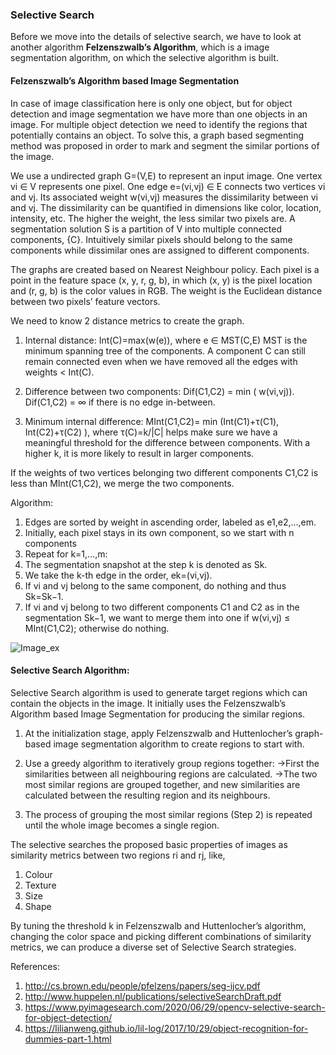 ### Selective Search

Before we move into the details of selective search, we have to look at another algorithm **Felzenszwalb’s Algorithm**, which is a image segmentation algorithm, on which the selective algorithm is built.


#### Felzenszwalb’s Algorithm based Image Segmentation 

In case of image classification here is only one object, but for object detection and image segmentation we have more than one objects in an image. For multiple object detection we need to identify the regions that potentially contains an object. To solve this, a graph based segmenting method was proposed in order to mark and segment the similar portions of the image. 

We use a undirected graph G=(V,E) to represent an input image. One vertex vi ∈ V represents one pixel. One edge e=(vi,vj) ∈ E connects two vertices vi and vj. Its associated weight w(vi,vj) measures the dissimilarity between vi and vj. The dissimilarity can be quantified in dimensions like color, location, intensity, etc. The higher the weight, the less similar two pixels are. A segmentation solution S is a partition of V into multiple connected components, {C}. Intuitively similar pixels should belong to the same components while dissimilar ones are assigned to different components.

The graphs are created based on Nearest Neighbour policy. Each pixel is a point in the feature space (x, y, r, g, b), in which (x, y) is the pixel location and (r, g, b) is the color values in RGB. The weight is the Euclidean distance between two pixels’ feature vectors. 

We need to know 2 distance metrics to create the graph.

1. Internal distance: Int(C)=max(w(e)), where e ∈ MST(C,E) MST is the minimum spanning tree of the components. A component C can still remain connected even when we have removed all the edges with weights < Int(C).

2. Difference between two components: Dif(C1,C2) = min ( w(vi,vj)). Dif(C1,C2) = ∞ if there is no edge in-between.

3. Minimum internal difference: MInt(C1,C2)= min (Int(C1)+τ(C1), Int(C2)+τ(C2) ), where τ(C)=k/|C| helps make sure we have a meaningful threshold for the difference between components. With a higher k, it is more likely to result in larger components.

If the weights of two vertices belonging two different components C1,C2 is less than MInt(C1,C2), we merge the two components. 

Algorithm:

1. Edges are sorted by weight in ascending order, labeled as e1,e2,…,em.
2. Initially, each pixel stays in its own component, so we start with n components
3. Repeat for k=1,…,m:
4.    The segmentation snapshot at the step k is denoted as Sk.
5.    We take the k-th edge in the order, ek=(vi,vj).
6.    If vi and vj belong to the same component, do nothing and thus Sk=Sk−1.
7.    If vi and vj belong to two different components C1 and C2 as in the segmentation Sk−1, we want to                 merge them into one if w(vi,vj) ≤ MInt(C1,C2); otherwise do nothing.


![Image_ex](https://lilianweng.github.io/lil-log/assets/images/image-segmentation-indoor.png)

#### Selective Search Algorithm:

Selective Search algorithm is used to generate target regions which can contain the objects in the image. It initially uses the Felzenszwalb’s Algorithm based Image Segmentation for producing the similar regions.

1. At the initialization stage, apply Felzenszwalb and Huttenlocher’s graph-based image segmentation algorithm to create regions to start with.

2. Use a greedy algorithm to iteratively group regions together:
->First the similarities between all neighbouring regions are calculated.
->The two most similar regions are grouped together, and new similarities are calculated between the resulting region and its neighbours.

3. The process of grouping the most similar regions (Step 2) is repeated until the whole image becomes a single region.

The selective searches the proposed basic properties of images as similarity metrics between two regions ri and rj, like,

1. Colour
2. Texture
3. Size
4. Shape

By tuning the threshold k in Felzenszwalb and Huttenlocher’s algorithm, changing the color space and picking different combinations of similarity metrics, we can produce a diverse set of Selective Search strategies.


References:

1. http://cs.brown.edu/people/pfelzens/papers/seg-ijcv.pdf
2. http://www.huppelen.nl/publications/selectiveSearchDraft.pdf
3. https://www.pyimagesearch.com/2020/06/29/opencv-selective-search-for-object-detection/
4. https://lilianweng.github.io/lil-log/2017/10/29/object-recognition-for-dummies-part-1.html
